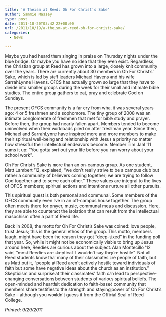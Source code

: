 ```yaml
---
title: 'A Theism at Reed: Oh For Christ’s Sake'
author: Sammie Massey
type: post
date: 2011-10-20T03:42:22+00:00
url: /2011/10/19/a-theism-at-reed-oh-for-christs-sake/
categories:
  - News

---
```

Maybe you had heard them singing in praise on Thursday nights under the blue bridge. Or maybe you have no idea that they even exist. Regardless, the Christian group at Reed has grown into a large, closely knit community over the years. There are currently about 30 members in Oh For Christ’s&#8217; Sake, which is led by staff leaders Michael Havens and his wife SarrahLynne Havens. OFCS has actually grown so large that they have to divide into smaller groups during the week for their small and intimate bible studies. The entire group gathers to eat, pray and celebrate God on Sundays.

The present OFCS community is a far cry from what it was several years ago: 4 or 5 freshmen and a sophomore. The tiny group of 2008 was an intimate conglomerate of freshmen that met for bible study and prayer. Before then, the group had nearly fallen apart. Members tended to become uninvolved when their workloads piled on after freshman year. Since then, Michael and SarrahLynne have inspired more and more members to make their spiritual well-being and relationship with Jesus a priority no matter how stressful their intellectual endeavors become. Member Tim Jahl ‘11 sums it up: &#8220;You gotta sort out your life before you can worry about your school work&#8221;.

Oh For Christ&#8217;s Sake is more than an on-campus group. As one student, Matt Lambert &#8217;12, explained, &#8220;we don’t really strive to be a campus club but rather a community of believers coming together; we are trying to follow God together and to serve each other.&#8221; These values are integral to the lives of OFCS members; spiritual actions and intentions nurture all other pursuits.

This spiritual quest is both personal and communal. Some members of the OFCS community even live in an off-campus house together. The group often meets there for prayer, music, communal meals and discussion. Here, they are able to counteract the isolation that can result from the intellectual masochism often a part of Reed life.

Back in 2008, the motto for Oh For Christ&#8217;s Sake was coined: love people, trust Jesus; this is the general ethos of the group. This motto, members laugh, might have been the reason they got &#8220;deep-sixed&#8221; in the funding poll that year. So, while it might not be economically viable to bring up Jesus around here, Reedies are curious about the subject. Alan Montecillo &#8217;12 said, &#8220;most Reedies are skeptical. I wouldn&#8217;t say they&#8217;re hostile&#8221;. Not all Reed students know that many of their classmates are people of faith, but as Matt put it, &#8220;people at Reed aren&#8217;t actively hostile toward individuals of faith but some have negative ideas about the church as an institution.&#8221; Skepticism and surprise at their classmates&#8217; faith can lead to perspective-changing conversations between students of various spiritual beliefs. The open-minded and heartfelt dedication to faith-based community that members share testifies to the strength and staying power of Oh For Christ’s Sake &#8211; although you wouldn&#8217;t guess it from the Official Seal of Reed College.

_Printed: 9/29/2011_

&nbsp;